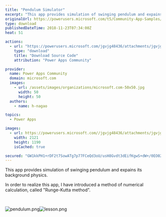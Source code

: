 ```yaml
---
title: "Pendulum Simulator"
excerpt: "This app provides simulation of swinging pendulum and expains its background physics. In order to realize this app, I have introduced a method of"
originalUrl: https://powerusers.microsoft.com/t5/Community-App-Samples/Pendulum-Simulator/td-p/183547
type: download
publishedDateTime: 2018-11-23T07:34:00Z
heat: 51

actions:
  - url: "https://powerusers.microsoft.com/jgvjg48436/attachments/jgvjg48436/AppFeedbackGallery/46/2/PendulumSimulator.msapp"
    type: "download"
    title: "Download Source Code"
    attribution: "Power Apps Community"

provider:
  name: Power Apps Community
  domain: microsoft.com
  images:
    - url: /assets/images/organizations/microsoft.com-50x50.jpg
      width: 50
      height: 50
  authors:
    - name: h-nagao

topics:
  - Power Apps

images:
  - url: https://powerusers.microsoft.com//jgvjg48436/attachments/jgvjg48436/AppFeedbackGallery/46/1/%E3%82%B5%E3%83%A0%E3%83%8D%E3%82%A4%E3%83%AB.PNG
    width: 2121
    height: 1190
    isCached: true

secured: "GW1kkPH1+rDF2t7SowATg7p77FCeQd3oU/usH8Gvdt3dEifKgwS+dW+/0EO02vJBAQLn/SahYKHc0K9Br7WYH3g67r8USh/x4SdQgWEwMbeF+TiOQDovgAXSd3DWJ5ZpdieMGVFpEFdc+wADFbiZmnN/NhpCkOFW34bgy4Fivd+Ha7wN/gECLpQ6Eu2H2mFG96wdFAvTtRzGg1pF4t2j4D57SDbDM86gL0S8I076r6QEIayUhEqetOnqnKJA7vaveCdzS0GyKA+b2SWeQJLMjAY1mzxWJIf0qm1s87EQV191/ZNxWnblPV/7JmsmTaxdkGlG7rqbJvv1pRYbq2jy8hEWCpWcGLEFtSCNstAYCJ+cWtayOg0baP89rvEg09/gTwQ3VChWQKEuCiXprNw0zg==;GzwMFdDarQApsWuAP0ZkSA=="
---
```

<p>This app provides simulation of swinging pendulum and expains its background physics.</p><p>In order to realize this app, I have introduced a method of numerical calculation, called "Runge-Kutta method".</p><p>&nbsp;</p><p><span class="lia-inline-image-display-wrapper lia-image-align-inline" image-alt="pendulum.png" style="width: 400px;"><img src="https://powerusers.microsoft.com/t5/image/serverpage/image-id/43042i4841B3B75078C691/image-size/medium?v=1.0&amp;px=400" title="pendulum.png" alt="pendulum.png" li-image-url="https://powerusers.microsoft.com/t5/image/serverpage/image-id/43042i4841B3B75078C691?v=1.0" li-image-display-id="'43042i4841B3B75078C691'" li-message-uid="'183547'" li-messages-message-image="true" li-bindable="" class="lia-media-image" tabindex="0" li-bypass-lightbox-when-linked="true" li-use-hover-links="false"></span><span class="lia-inline-image-display-wrapper lia-image-align-inline" image-alt="lesson.png" style="width: 400px;"><img src="https://powerusers.microsoft.com/t5/image/serverpage/image-id/43043iCEA64BC5117B7126/image-size/medium?v=1.0&amp;px=400" title="lesson.png" alt="lesson.png" li-image-url="https://powerusers.microsoft.com/t5/image/serverpage/image-id/43043iCEA64BC5117B7126?v=1.0" li-image-display-id="'43043iCEA64BC5117B7126'" li-message-uid="'183547'" li-messages-message-image="true" li-bindable="" class="lia-media-image" tabindex="0" li-bypass-lightbox-when-linked="true" li-use-hover-links="false"></span></p>

